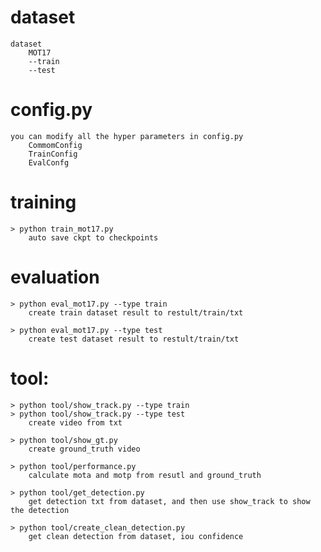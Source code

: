 
# dataset
    dataset
        MOT17
        --train
        --test
# config.py
    you can modify all the hyper parameters in config.py
        CommomConfig
        TrainConfig
        EvalConfg
          
 
# training
    > python train_mot17.py
        auto save ckpt to checkpoints


# evaluation
    > python eval_mot17.py --type train
        create train dataset result to restult/train/txt

    > python eval_mot17.py --type test
        create test dataset result to restult/train/txt

# tool:
    > python tool/show_track.py --type train
    > python tool/show_track.py --type test
        create video from txt

    > python tool/show_gt.py
        create ground_truth video
        
    > python tool/performance.py
        calculate mota and motp from resutl and ground_truth
        
    > python tool/get_detection.py
        get detection txt from dataset, and then use show_track to show the detection
        
    > python tool/create_clean_detection.py
        get clean detection from dataset, iou confidence



